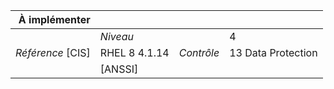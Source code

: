
|           À implémenter    |    |    |    |
|----------------:|:---|---:|:---|
|                 |*Niveau*|| 4 |
|*Référence* [CIS]| RHEL 8 4.1.14 |*Contrôle*| 13 Data Protection |
|                 |[ANSSI] ||  |

